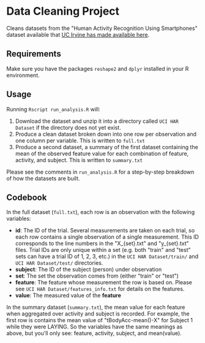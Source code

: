 # Data Cleaning Project

Cleans datasets from the "Human Activity Recognition Using Smartphones" dataset 
available that [UC Irvine has made available here](https://archive.ics.uci.edu/dataset/240/human+activity+recognition+using+smartphones).

## Requirements
Make sure you have the packages `reshape2` and `dplyr` installed in your R
environment.

## Usage
Running `Rscript run_analysis.R` will:
1. Download the dataset and unzip it into a directory called `UCI HAR Dataset`
if the directory does not yet exist.
2. Produce a clean dataset broken down into one row per observation and one 
column per variable. This is written to `full.txt`
3. Produce a second dataset, a summary of the first dataset containing the mean
of the observed feature value for each combination of feature, activity, and
subject. This is written to `summary.txt`

Please see the comments in `run_analysis.R` for a step-by-step breakdown of how
the datasets are built.

## Codebook
In the full dataset (`full.txt`), each row is an observation with the following 
variables:

* **id**: The ID of the trial. Several measurements are taken on each trial,
so each row contains a single observation of a single measurement. This ID 
corresponds to the line numbers in the "X_{set}.txt" and "y_{set}.txt" files.
Trial IDs are only unique within a set (e.g. both "train" and "test" sets can
have a trial ID of 1, 2, 3, etc.)
in the `UCI HAR Dataset/train/` and `UCI HAR Dataset/test/` directories.
* **subject**: The ID of the subject (person) under observation
* **set**: The set the observation comes from (either "train" or "test")
* **feature**: The feature whose measurement the row is based on. Please see
`UCI HAR Dataset/features_info.txt` for details on the features.
* **value**: The measured value of the **feature**

In the summary dataset (`summary.txt`), the mean value for each feature when
aggregated over activity and subject is recorded. For example, the first row is
contains the mean value of "tBodyAcc-mean()-X" for Subject 1 while they were 
LAYING. So the variables have the same meanings as above, but you'll only see: 
feature, activity, subject, and mean(value).
